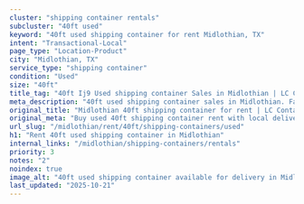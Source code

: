 ```yaml
---
cluster: "shipping container rentals"
subcluster: "40ft used"
keyword: "40ft used shipping container for rent Midlothian, TX"
intent: "Transactional-Local"
page_type: "Location-Product"
city: "Midlothian, TX"
service_type: "shipping container"
condition: "Used"
size: "40ft"
title_tag: "40ft Ij9 Used shipping container Sales in Midlothian | LC Container"
meta_description: "40ft used shipping container sales in Midlothian. Fast delivery, competitive pricing. Serving shipping containers area. Quote ID: W8V. Call (214) 524-4168 for your free quote today."
original_title: "Midlothian 40ft shipping container for rent | LC Container"
original_meta: "Buy used 40ft shipping container rent with local delivery in Midlothian, TX. LC Container — local Since 2003. Request a fast quote today."
url_slug: "/midlothian/rent/40ft/shipping-containers/used"
h1: "Rent 40ft used shipping container in Midlothian"
internal_links: "/midlothian/shipping-containers/rentals"
priority: 3
notes: "2"
noindex: true
image_alt: "40ft used shipping container available for delivery in Midlothian"
last_updated: "2025-10-21"
---
```


<!-- TODO: Add unique city/inventory copy, images, and internal links here. -->
